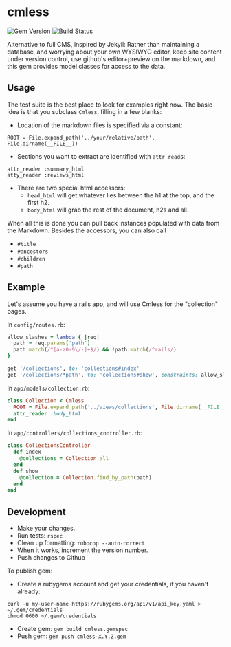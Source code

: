 # cmless

[![Gem Version](https://badge.fury.io/rb/cmless.svg)](http://badge.fury.io/rb/cmless)
[![Build Status](https://travis-ci.org/WGBH/cmless.svg)](https://travis-ci.org/WGBH/cmless)

Alternative to full CMS, inspired by Jekyll: Rather than maintaining a database,
and worrying about your own WYSIWYG editor, keep site content under version control,
use github's editor+preview on the markdown, and this gem provides model classes
for access to the data. 

## Usage

The test suite is the best place to look for examples right now.
The basic idea is that you subclass `Cmless`, filling in a few blanks:

- Location of the markdown files is specified via a constant:
```
ROOT = File.expand_path('../your/relative/path', File.dirname(__FILE__))
```
- Sections you want to extract are identified with `attr_read`s:
```
attr_reader :summary_html
atty_reader :reviews_html
```
- There are two special html accessors:
  - `head_html` will get whatever lies between the h1 at the top, and the first h2.
  - `body_html` will grab the rest of the document, h2s and all.

When all this is done you can pull back instances populated with data from the Markdown.
Besides the accessors, you can also call
  - `#title`
  - `#ancestors`
  - `#children`
  - `#path`

## Example

Let's assume you have a rails app, and will use Cmless for the "collection" pages.

In `config/routes.rb`:
```ruby
allow_slashes = lambda { |req|
  path = req.params['path']
  path.match(/^[a-z0-9\/-]+$/) && !path.match(/^rails/)
}

get '/collections', to: 'collections#index'
get '/collections/*path', to: 'collections#show', constraints: allow_slashes
```

In `app/models/collection.rb`:
```ruby
class Collection < Cmless
  ROOT = File.expand_path('../views/collections', File.dirname(__FILE__))
  attr_reader :body_html
end
```

In `app/controllers/collections_controller.rb`:
```ruby
class CollectionsController
  def index
    @collections = Collection.all
  end
  def show
    @collection = Collection.find_by_path(path)
  end
end
```

## Development

- Make your changes.
- Run tests: `rspec`
- Clean up formatting: `rubocop --auto-correct`
- When it works, increment the version number.
- Push changes to Github

To publish gem:
- Create a rubygems account and get your credentials, if you haven't already: 
```
curl -u my-user-name https://rubygems.org/api/v1/api_key.yaml > ~/.gem/credentials
chmod 0600 ~/.gem/credentials
```
- Create gem: `gem build cmless.gemspec`
- Push gem: `gem push cmless-X.Y.Z.gem`
